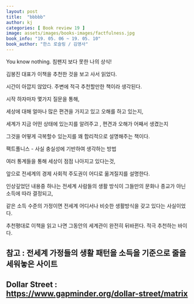 ```yaml
---
layout: post
title:  "bbbbb"
author: kj
categories: [ Book review 19 ]
image: assets/images/books-images/factfulness.jpg
book_info: "19. 05. 06 ~ 19. 05. 10"
book_author: "한스 로슬링 / 김영사"
---
```

You know nothing. 침팬지 보다 못한 나의 상식!

김봉진 대표가 이책을 추천한 것을 보고 사서 읽었다.

시간이 아깝지 않았다. 주변에 적극 추천할만한 책이라 생각된다.

시작 하자마자 몇가지 질문을 통해,

세상에 대해 얼마나 많은 편견을 가지고 있고 오해를 하고 있는지,

세계가 지금 어떤 상태에 있는지를 알려주고 , 편견과 오해가 어째서 생겼는지

그것을 어떻게 극복할수 있는지를 꽤 합리적으로 설명해주는 책이다.


팩트풀니스 - 사실 충실성에 기반하여 생각하는 방법


여러 통계들을 통해 세상이 점점 나아지고 있다는것,

앞으로 전세계의 경제 사회적 주도권이 어디로 옮겨질지를 설명한다.


인상깊었던 내용중 하나는 전세계 사람들의 생활 방식이 그들만의 문화나 종교가 아닌 소득에 따라 결정되고,

같은 소득 수준의 가정이면 전세계 어디서나 비슷한 생활방식을 갖고 있다는 사실이었다.


추천평대로 이책을 읽고 나면 그동안의 세계관이 완전히 뒤바뀐다. 적극 추천하는 바이다.


## 참고 : 전세계 가정들의 생활 패턴을 소득을 기준으로 줄을 세워놓은 사이트

## Dollar Street : https://www.gapminder.org/dollar-street/matrix
